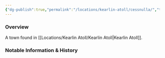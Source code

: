 ```yaml
---
{"dg-publish":true,"permalink":"/locations/kearlin-atoll/cessnulla/","tags":["Location","Unexplored"],"updated":"2025-01-14T21:03:47.442+00:00"}
---
```



### Overview
A town found in [[Locations/Kearlin Atoll/Kearlin Atoll\|Kearlin Atoll]].

### Notable Information & History 